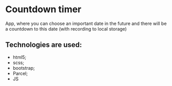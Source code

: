 # Countdown timer
App, where you can choose an important date in the future and there will be a countdown to this date (with recording to local storage)

## Technologies are used: 
* html5; 
* scss;
* bootstrap;
* Parcel;
* JS
